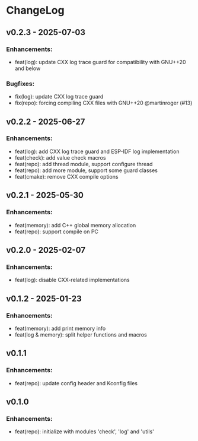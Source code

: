 # ChangeLog

## v0.2.3 - 2025-07-03

### Enhancements:

* feat(log): update CXX log trace guard for compatibility with GNU++20 and below

### Bugfixes:

* fix(log): update CXX log trace guard
* fix(repo): forcing compiling CXX files with GNU++20 @martinroger (#13)

## v0.2.2 - 2025-06-27

### Enhancements:

* feat(log): add CXX log trace guard and ESP-IDF log implementation
* feat(check): add value check macros
* feat(repo): add thread module, support configure thread
* feat(repo): add more module, support some guard classes
* feat(cmake): remove CXX compile options

## v0.2.1 - 2025-05-30

### Enhancements:

* feat(memory): add C++ global memory allocation
* feat(repo): support compile on PC

## v0.2.0 - 2025-02-07

### Enhancements:

* feat(log): disable CXX-related implementations

## v0.1.2 - 2025-01-23

### Enhancements:

* feat(memory): add print memory info
* feat(log & memory): split helper functions and macros

## v0.1.1

### Enhancements:

* feat(repo): update config header and Kconfig files

## v0.1.0

### Enhancements:

* feat(repo): initialize with modules 'check', 'log' and 'utils'
